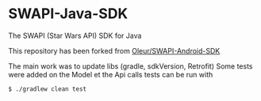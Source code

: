 # SWAPI-Java-SDK
The SWAPI (Star Wars API) SDK for Java

This repository has been forked from [Oleur/SWAPI-Android-SDK](https://github.com/Oleur/SWAPI-Android-SDK)

The main work was to update libs (gradle, sdkVersion, Retrofit)
Some tests were added on the Model et the Api calls
tests can be run with 
```sh
$ ./gradlew clean test
```

